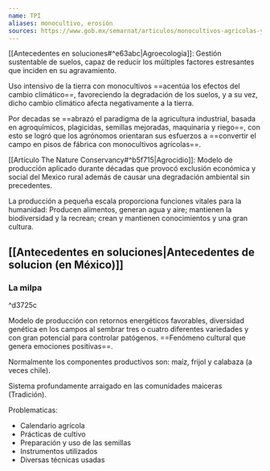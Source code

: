 ```yaml
---
name: TPI
aliases: monocultivo, erosión
sources: https://www.gob.mx/semarnat/articulos/monocultivos-agricolas-y-ganaderos-incompatibles-con-el-entorno-social?idiom=es
---
```


[[Antecedentes en soluciones#^e63abc|Agroecología]]: Gestión sustentable de suelos, capaz de reducir los múltiples factores estresantes que inciden en su agravamiento.

Uso intensivo de la tierra con monocultivos ==acentúa los efectos del cambio climático==, favoreciendo la degradación de los suelos, y a su vez, dicho cambio climático afecta negativamente a la tierra.

Por decadas se ==abrazó el paradigma de la agricultura industrial, basada en agroquímicos, plagicidas, semillas mejoradas, maquinaria y riego==, con esto se logró que los agrónomos orientaran sus esfuerzos a ==convertir el campo en pisos de fábrica con monocultivos agrícolas==.

[[Artículo The Nature Conservancy#^b5f715|Agrocidio]]: Modelo de producción aplicado durante décadas que provocó exclusión económica y social del Mexico rural además de causar una degradación ambiental sin precedentes.

La producción a pequeña escala proporciona funciones vitales para la humanidad: Producen alimentos, generan agua y aire; mantienen la biodiversidad y la recrean; crean y mantienen conocimientos y una gran cultura.

## [[Antecedentes en soluciones|Antecedentes de solucion (en México)]]

### La milpa

^d3725c

Modelo de producción con retornos energéticos favorables, diversidad genética en los campos al sembrar tres o cuatro diferentes variedades y con gran potencial para controlar patógenos. ==Fenómeno cultural que genera emociones positivas==.

Normalmente los componentes productivos son: maíz, frijol y calabaza (a veces chile).

Sistema profundamente arraigado en las comunidades maiceras (Tradición).

Problematicas:
- Calendario agrícola
- Prácticas de cultivo
- Preparación y uso de las semillas
- Instrumentos utilizados
- Diversas técnicas usadas